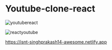 ﻿# Youtube-clone-react

![youtubereact](https://user-images.githubusercontent.com/101583807/193039487-f585c293-6a8e-4bc5-97c9-cf5dc728e6a9.png)

![reactyoutube](https://user-images.githubusercontent.com/101583807/193039628-ef243ecc-0cba-4861-9021-42273cd424c2.png)

https://isnt-singhprakash14-awesome.netlify.app
